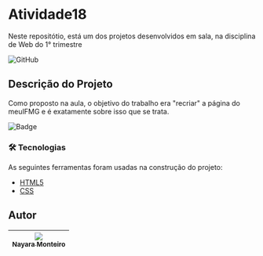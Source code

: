 # Atividade18
Neste repositótio, está um dos projetos desenvolvidos em sala, na disciplina de Web do 1° trimestre

![GitHub](https://user-images.githubusercontent.com/118456918/205043273-2dcb6305-c90b-45bd-8648-a5da10eb00d3.png)

## Descrição do Projeto
Como proposto na aula, o objetivo do trabalho era "recriar" a página do meuIFMG e é exatamente sobre isso que se trata. 

![Badge](https://img.shields.io/badge/STATUS-CONCLUIDO-brightgreen)

### 🛠 Tecnologias

As seguintes ferramentas foram usadas na construção do projeto:

- [HTML5](https://html.spec.whatwg.org/multipage/)
- [CSS](https://www.w3.org/Style/CSS/Overview.en.html)

## Autor

| [<img src="https://lh3.googleusercontent.com/ogw/AOh-ky366PPisv0TRKwYxCehOBNbsGGUaHlOQBUm4opufLY=s32-c-mo"><br><sub>Nayara Monteiro</sub>](https://github.com/cseveriano) |
| :---: |

